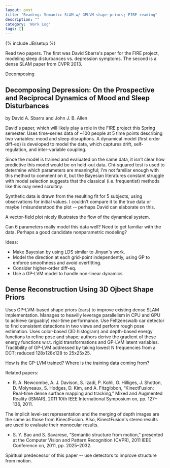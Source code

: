 ```yaml
---
layout: post
title: "Reading: Semantic SLAM w/ GPLVM shape priors; FIRE reading"
description: ""
category: 'Work Log'
tags: []
---
```

{% include JB/setup %}

Read two papers.  The first was David Sbarra's paper for the FIRE project, modeling sleep disturbances vs. depression symptoms.  The second is a dense SLAM paper from CVPR 2013.

Decomposing 

Decomposing Depression: On the Prospective and Reciprocal Dynamics of Mood and Sleep Disturbances
-------------------------------------------------

by David A. Sbarra and John J. B. Allen

David's paper, which will likely play a role in the FIRE project this Spring semester.  Uses time-series data of ~100 people at 5 time points describing two variables: mood and sleep disruptions.  A dynamical model (first order diff-eq) is developed to model the data, which captures drift, self-regulation, and inter-variable coupling.  

Since the model is trained and evaluated on the same data, it isn't clear how predictive this model would be on held-out data.  Chi-squared test is used to determine which parameters are meaningful; I'm not familiar enough with this method to comment on it, but the Bayesian literatures constant struggle with model selection suggests that the classical (i.e. frequentist) methods like this may need scruitiny.

Synthetic data is drawn from the resulting fit for 5 subjects, using observations for initial values. I couldn't compare it to the true data or maybe I misunderstood the plot -- perhaps David can elaborate on this.

A vector-field plot nicely illustrates the flow of the dynamical system.  

Can 6 parameters really model this data well?  Need to get familiar with the data.  Perhaps a good candidate nonparametric modeling?

Ideas: 

* Make Bayesian by using LDS similar to Jinyan's work.
* Model the direction at each grid-point independently, using GP to enforce smoothness and avoid overfitting.  
* Consider higher-order diff-eq.
* Use a GP-LVM model to handle non-linear dynamics.

Dense Reconstruction Using 3D Ojbect Shape Priors
--------------------------------------------------

Uses GP-LVM-based shape priors (cars) to improve existing dense SLAM implementation.  Manages to heavilly leverage parallelism in CPU and GPU to achieve (arguably) real-time performance.  Use Feltzenswalb car detector to find consistent detections in two views and perform rough pose estimation.  Uses color-based (3D histogram) and depth-based energy functions to refine pose and shape; authors derive the gradient of these energy functions w.r.t. rigid transformations and GP-LVM latent variables.  Tractibility of GP-LVM addressed by taking lowest N frequencies from a DCT; reduced 128x128x128 to 25x25x25.  

How is the GP-LVM trained?  Where is the training data coming from?

Related papers:
    
* R. A. Newcombe, A. J. Davison, S. Izadi, P. Kohli, O. Hilliges, J. Shotton, D. Molyneaux, S. Hodges, D. Kim, and A. Fitzgibbon, “KinectFusion: Real-time dense surface mapping and tracking,” Mixed and Augmented Reality (ISMAR), 2011 10th IEEE International Symposium on, pp. 127–136, 2011.

The implicit level-set representation and the merging of depth images are the same as those from KinectFusion.  Also, KinectFusion's stereo results are used to evaluate their monocular results.

* S. Y. Bao and S. Savarese, “Semantic structure from motion,” presented at the Computer Vision and Pattern Recognition (CVPR), 2011 IEEE Conference on, 2011, pp. 2025–2032.

Spiritual predecessor of this paper -- use detectors to improve structure from motion.
